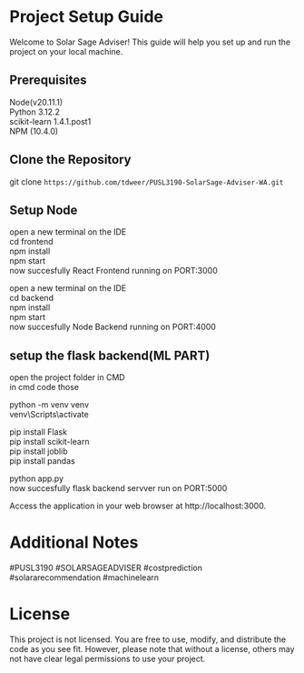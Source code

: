 # **Project Setup Guide**

Welcome to Solar Sage Adviser! This guide will help you set up and run the project on your local machine.  

## Prerequisites
Node(v20.11.1)  
Python 3.12.2  
scikit-learn 1.4.1.post1  
NPM (10.4.0)  



## Clone the Repository
git clone ``` https://github.com/tdweer/PUSL3190-SolarSage-Adviser-WA.git ```

## Setup Node 

open a new terminal on the IDE  
cd frontend  
npm install  
npm start  
now succesfully React Frontend  running on PORT:3000  

open a new terminal on the IDE  
cd backend  
npm install  
npm start  
now succesfully Node Backend  running on PORT:4000  

## setup the flask backend(ML PART)  

open the project folder in CMD  
in cmd code those  

python -m venv venv  
venv\Scripts\activate  
  
pip install Flask  
pip install scikit-learn  
pip install joblib  
pip install pandas  
  
python app.py  
now succesfully flask backend servver run on PORT:5000  
  
  
Access the application in your web browser at http://localhost:3000.  
  
# Additional Notes
 #PUSL3190 #SOLARSAGEADVISER #costprediction  
 #solararecommendation #machinelearn  

 # License

This project is not licensed. You are free to use, modify, and distribute the code as you see fit. However, please note that without a license, others may not have clear legal permissions to use your project.







